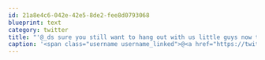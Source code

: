 ```yaml
---
id: 21a8e4c6-042e-42e5-8de2-fee8d0793068
blueprint: text
category: twitter
title: "'@_ds sure you still want to hang out with us little guys now that you're keynote-worthy? :) @mattashwood @tehshane"
caption: '<span class="username username_linked">@<a href="https://twitter.com/_ds" title="Dustin Senos">_ds</a></span> sure you still want to hang out with us little guys now that you''re keynote-worthy? :) <span class="username username_linked">@<a href="https://twitter.com/mattashwood" title="Matt Ashwood">mattashwood</a></span> @tehshane'
---
```

